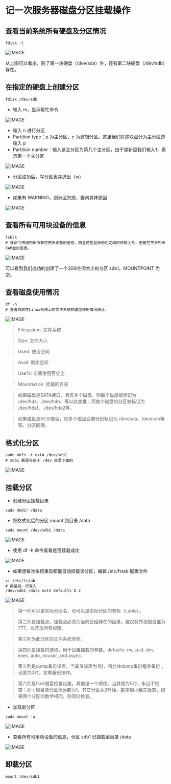 # 记一次服务器磁盘分区挂载操作

## 查看当前系统所有硬盘及分区情况

```shell
fdisk -l
```

![IMAGE](F42CA019C07941BE444B3422918C7265.jpg ':size=687x553')

从上图可以看出，除了第一块硬盘（/dev/sda）外，还有第二块硬盘（/dev/sdb）存在。

## 在指定的硬盘上创建分区

```shell
fdisk /dev/sdb
```
- 输入 m，显示帮忙命令

![IMAGE](9D4088309962F108CABA7301B47A3271.jpg ':size=602x572')

- 输入 n 进行分区
- Partition type：p 为主分区，e 为逻辑分区。这里我们将这块盘分为主分区即输入 p
- Partition number：输入该主分区为第几个主分区，由于是新盘我们输入1，表示第一个主分区

![IMAGE](8069E799AF82ED2C90FE691ACF6A56B6.jpg ':size=672x351')

- 分区成功后，写分区表并退出（w）

![IMAGE](CE6462C090F6356ECF77CD49EA09CBCB.jpg ':size=543x125')

- 如果有 WARNING，则分区失败，查询具体原因

![IMAGE](4B69E8FBCC03A8E41BDAED81E0C8637A.jpg ':size=668x160')

## 查看所有可用块设备的信息

```shell
lsblk
# 该命令用语列出所有可用块设备的信息，而且还能显示他们之间的依赖关系，但是它不会列出RAM盘的信息。
```

![IMAGE](E8D071D2A5CC15187BF9270AC2684E55.jpg ':size=560x212')

可以看到我们成功的创建了一个30G空间大小的分区 sdb1，MOUNTPOINT 为空。

## 查看磁盘使用情况

```shell
df -h
# 查看目前在Linux系统上的文件系统的磁盘使用情况统计。
```

![IMAGE](9AD0FBF1EA8F2B4570236359EC335C1D.jpg ':size=630x327')

> Filesystem: 文件系统

> Size: 文件大小

> Used: 使用空间

> Avail: 剩余空间

> Use%: 空间使用百分比

> Mounted on: 挂载的目录


> 如果磁盘是SATA接口，且有多个磁盘，则每个磁盘被标记为 /dev/hda、/dev/hdb、等以此类推；而每个磁盘的分区被标记为 /dev/hda1、 /dev/hda2等。

> 如果磁盘是SCSI类型，则多个磁盘会被分别标记为 /dev/sda、/dev/sdb等等。分区同理。

## 格式化分区

```
sudo mkfs -t ext4 /dev/sdb1  
# sdb1 都是存在于 /dev 目录下面的
```

![IMAGE](50B7357E59886DF59A267EB8AE29A3FE.jpg ':size=702x430')

## 挂载分区

- 创建分区挂载目录

```
sudo mkdir /data
```

- 把格式化后的分区 mount 到目录 /data

```
sudo mount /dev/sdb1 /data
```

![IMAGE](12285E3EA391A95B2ED0C76FD8D5D502.jpg ':size=398x44')

- 使用 df -h 命令查看是否挂载成功

![IMAGE](23AD4BFF7D2E868DF59996FA6F25E2EF.jpg ':size=570x192')

- 如果想每次系统重启都能自动挂载该分区，编辑 /etc/fstab 配置文件

```shell
vi /etc/fstab
# 再最后一行写入
/dev/sdb1 /data ext4 defaults 0 2 
```

![IMAGE](ECE714BDFC94DAE280305CC58EAE0622.jpg ':size=716x212')

> 第一列可以是实际分区名，也可以是实际分区的卷标（Lable）。 

> 第二列是挂载点。挂载点必须为当前已经存在的目录，建议将其权限设置为777，以开放所有权限。

> 第三列为此分区的文件系统类型。

> 第四列是挂载的选项，用于设置挂载的参数。defaults: rw, suid, dev, exec, auto, nouser, and async. 

> 第五列是dump备份设置。当其值设置为1时，将允许dump备份程序备份；设置为0时，忽略备份操作。

> 第六列是fsck磁盘检查设置。其值是一个顺序。当其值为0时，永远不检查；而 / 根目录分区永远都为1。其它分区从2开始，数字越小越先检查，如果两个分区的数字相同，则同时检查。

- 加载新分区

```shell
sudo mount -a
```

![IMAGE](983324B90843C97CA214B6FD22F24E23.jpg ':size=304x49')

- 查看所有可用块设备的信息，分区 sdb1 已挂载至目录 /data

![IMAGE](FAA680A381F8A0D8C9DD4B353D2BE1EA.jpg ':size=564x213')

## 卸载分区

```shell
mount /dev/sdb1
```